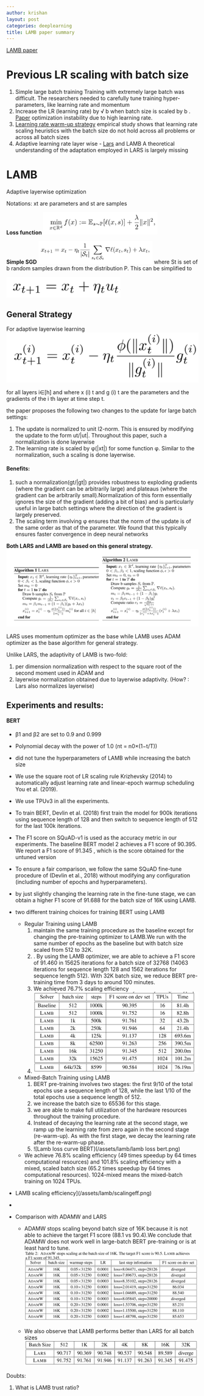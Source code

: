 ```yaml
---
author: krishan
layout: post
categories: deeplearning
title: LAMB paper summary
---
```

[LAMB paper](https://arxiv.org/pdf/1904.00962.pdf)

# Previous LR scaling with batch size

1. Simple large batch training
	Training with extremely large batch was difficult. The researchers needed to carefully tune training hyper-parameters, like learning rate and momentum
2. Increase the LR (learning rate) by √ b when batch size is scaled by b . [Paper](https://arxiv.org/abs/1404.5997)
	optimization instability due to high learning rate.
3. [Learning rate warm-up strategy](https://arxiv.org/abs/1706.02677)
	empirical study  shows that learning rate scaling heuristics with the batch size do not hold across all problems or across all batch sizes
4. Adaptive learning rate layer wise -  [Lars](https://arxiv.org/abs/1708.03888v1) and LAMB
	A theoretical understanding of the adaptation employed in LARS is largely missing

# LAMB

Adaptive layerwise optimization

Notations:  xt are parameters and st are samples

**Loss function**
<img src="/assets/lamb/loss.png" width="300">

**Simple SGD**
<img src="/assets/lamb/sgd1.png" width="300">
where St is set of b random samples drawn from the distribution P. This can be simplified to

<img src="/assets/lamb/sgd2.png" width="300">

## General Strategy
For adaptive layerwise learning
![general strategy](/assets/lamb/generalstrategy.png)

for all layers i∈[h] and where x (i) t and g (i) t are the parameters and the gradients of the i th layer at time step t.

the paper proposes the following two changes to the update for large batch settings: 

1. The update is normalized to unit l2-norm. This is ensured by modifying the update to the form ut/|ut|. Throughout this paper, such a normalization is done layerwise 
2. The learning rate is scaled by φ(|xt|) for some function φ. Similar to the normalization, such a scaling is done layerwise. 

#### Benefits:

1. such a normalization(gt/|gt|) provides robustness to exploding gradients (where the gradient can be arbitrarily large) and plateaus (where the gradient can be arbitrarily small).Normalization of this form essentially ignores the size of the gradient (adding a bit of bias) and is particularly useful in large batch settings where the direction of the gradient is largely preserved.
2. The scaling term involving φ ensures that the norm of the update is of the same order as that of the parameter. We found that this typically ensures faster convergence in deep neural networks

**Both LARS and LAMB are based on this general strategy.**
![algo](/assets/lamb/alog.png)

LARS uses momentum optimizer as the base while LAMB uses ADAM optimizer as the base algorithm for general strategy.

Unlike LARS, the adaptivity of LAMB is two-fold: 

1. per dimension normalization with respect to the square root of the second moment used in ADAM and 
2. layerwise normalization obtained due to layerwise adaptivity. (How? : Lars also normalizes layerwise)

## Experiments and results:
#### BERT

* β1 and β2  are set to 0.9 and 0.999
* Polynomial decay with the power of 1.0 (nt = n0×(1−t/T))
* did not tune the hyperparameters of LAMB while increasing the batch size
* We use the square root of LR scaling rule Krizhevsky (2014) to automatically adjust learning rate and linear-epoch warmup scheduling You et al. (2019).
* We use TPUv3 in all the experiments. 
* To train BERT, Devlin et al. (2018) first train the model for 900k iterations using sequence length of 128 and then switch to sequence length of 512 for the last 100k iterations.
* The F1 score on SQuAD-v1 is used as the accuracy metric in our experiments. The baseline BERT model 2 achieves a F1 score of 90.395. We report a F1 score of 91.345 , which is the score obtained for the untuned version
* To ensure a fair comparison, we follow the same SQuAD fine-tune procedure of (Devlin et al., 2018) without modifying any configuration (including number of epochs and hyperparameters).
* by just slightly changing the learning rate in the fine-tune stage, we can obtain a higher F1 score of 91.688 for the batch size of 16K using LAMB.
* two different training choices for training BERT using LAMB
    * Regular Training using LAMB 
      1) maintain the same training procedure as the baseline except for changing the pre-training optimizer to LAMB.We run with the same number of epochs as the baseline but with batch size scaled from 512 to 32K.
      2) . By using the LAMB optimizer, we are able to achieve a F1 score of 91.460 in 15625 iterations for a batch size of 32768 (14063 iterations for sequence length 128 and 1562 iterations for sequence length 512). With 32K batch size, we reduce BERT pre-training time from 3 days to around 100 minutes. 
      3) We achieved 76.7% scaling efficiency
      4) ![Lamb performance on Bert](/assets/lamb/lambf1bert.png)
    * Mixed-Batch Training using LAMB 
      1) BERT pre-training involves two stages: the first 9/10 of the total epochs use a sequence length of 128, while the last 1/10 of the total epochs use a sequence length of 512.
      2) we increase the batch size to 65536 for this stage.
      3) we are able to make full utilization of the hardware resources throughout the training procedure.
      4) Instead of decaying the learning rate at the second stage, we ramp up the learning rate from zero again in the second stage (re-warm-up). As with the first stage, we decay the learning rate after the re-warm-up phase.
      5) ![Lamb loss curve BERT](/assets/lamb/lamb loss bert.png)
  * We achieve 76.8% scaling efficiency (49 times speedup by 64 times computational resources) and 101.8% scaling efficiency with a mixed, scaled batch size (65.2 times speedup by 64 times computational resources). 1024-mixed means the mixed-batch training on 1024 TPUs.

 * LAMB scaling efficiency](/assets/lamb/scalingeff.png)
*
* Comparison with ADAMW and LARS
    * ADAMW stops scaling beyond batch size of 16K because it is not able to achieve the target F1 score (88.1 vs 90.4).We conclude that ADAMW does not work well in large-batch BERT pre-training or is at least hard to tune. 
    	![ADAMW performance](/assets/lamb/adamwbert.png)
    	
    * We also observe that LAMB performs better than LARS for all batch sizes 
    	![LARS performance](/assets/lamb/larsbert.png)
    			

Doubts:

1. What is LAMB trust ratio?
